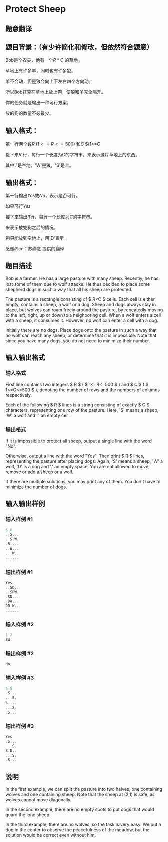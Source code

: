 # Protect Sheep

## 题意翻译

## 题目背景：（有少许简化和修改，但依然符合题意）

Bob是个农夫，他有一个$R*C$ 的草地。

草地上有许多羊，同时也有许多狼。

羊不会动，但是狼会向上下左右四个方向动。

所以Bob打算在草地上放上狗，使狼和羊完全隔开。

你的任务就是输出一种可行方案，

放的狗的数量不必最少。

## 输入格式：

第一行两个数$R$ $(1<=R<=500)$ 和$C$ $(1<=C

接下来$R$ 行，每行一个长度为C的字符串。来表示这片草地上的东西。

其中'.'是空地，'W'是狼，'S'是羊。

## 输出格式：

第一行输出$Yes$或$No$，表示是否可行。

如果可行$Yes$

接下来输出$R$行，每行一个长度为$C$的字符串。

来表示放完狗之后的情况。

狗只能放到空地上，用'D'表示。

感谢@cn：苏卿念 提供的翻译

## 题目描述

Bob is a farmer. He has a large pasture with many sheep. Recently, he has lost some of them due to wolf attacks. He thus decided to place some shepherd dogs in such a way that all his sheep are protected.

The pasture is a rectangle consisting of $ R×C $ cells. Each cell is either empty, contains a sheep, a wolf or a dog. Sheep and dogs always stay in place, but wolves can roam freely around the pasture, by repeatedly moving to the left, right, up or down to a neighboring cell. When a wolf enters a cell with a sheep, it consumes it. However, no wolf can enter a cell with a dog.

Initially there are no dogs. Place dogs onto the pasture in such a way that no wolf can reach any sheep, or determine that it is impossible. Note that since you have many dogs, you do not need to minimize their number.

## 输入输出格式

### 输入格式

First line contains two integers $ R $ ( $ 1<=R<=500 $ ) and $ C $ ( $ 1<=C<=500 $ ), denoting the number of rows and the numbers of columns respectively.

Each of the following $ R $ lines is a string consisting of exactly $ C $ characters, representing one row of the pasture. Here, 'S' means a sheep, 'W' a wolf and '.' an empty cell.

### 输出格式

If it is impossible to protect all sheep, output a single line with the word "No".

Otherwise, output a line with the word "Yes". Then print $ R $ lines, representing the pasture after placing dogs. Again, 'S' means a sheep, 'W' a wolf, 'D' is a dog and '.' an empty space. You are not allowed to move, remove or add a sheep or a wolf.

If there are multiple solutions, you may print any of them. You don't have to minimize the number of dogs.

## 输入输出样例

### 输入样例 #1

```cpp
6 6
..S...
..S.W.
.S....
..W...
...W..
......

```
### 输出样例 #1

```cpp
Yes
..SD..
..SDW.
.SD...
.DW...
DD.W..
......

```
### 输入样例 #2

```cpp
1 2
SW

```
### 输出样例 #2

```cpp
No

```
### 输入样例 #3

```cpp
5 5
.S...
...S.
S....
...S.
.S...

```
### 输出样例 #3

```cpp
Yes
.S...
...S.
S.D..
...S.
.S...

```
## 说明

In the first example, we can split the pasture into two halves, one containing wolves and one containing sheep. Note that the sheep at (2,1) is safe, as wolves cannot move diagonally.

In the second example, there are no empty spots to put dogs that would guard the lone sheep.

In the third example, there are no wolves, so the task is very easy. We put a dog in the center to observe the peacefulness of the meadow, but the solution would be correct even without him.

